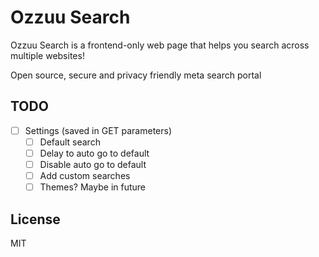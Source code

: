 # Ozzuu Search

Ozzuu Search is a frontend-only web page that helps you search across multiple websites!

Open source, secure and privacy friendly meta search portal

## TODO

- [ ] Settings (saved in GET parameters)
  - [ ] Default search
  - [ ] Delay to auto go to default
  - [ ] Disable auto go to default
  - [ ] Add custom searches
  - [ ] Themes? Maybe in future

## License

MIT
